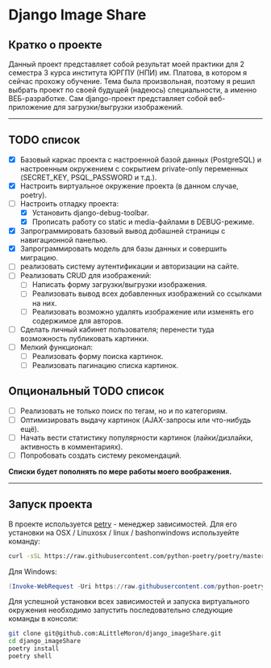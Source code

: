 # Django Image Share

## Кратко о проекте

Данный проект представляет собой результат моей практики
для 2 семестра 3 курса института ЮРГПУ (НПИ) им. Платова, в котором я
сейчас прохожу обучение. Тема была произвольная, поэтому я решил выбрать
проект по своей будущей (надеюсь) специальности, а именно ВЕБ-разработке.
Сам django-проект представляет собой веб-приложение для загрузки/выгрузки
изображений.

---

## TODO список

- [x] Базовый каркас проекта с настроенной базой данных (PostgreSQL)
      и настроенным окружением с сокрытием private-only переменных (SECRET_KEY, PSQL_PASSWORD и т.д.).
- [x] Настроить виртуальное окружение проекта (в данном случае, poetry).
- [ ] Настроить отладку проекта:
  - [x] Установить django-debug-toolbar.
  - [x] Прописать работу со static и media-файлами в DEBUG-режиме.
- [x] Запрограммировать базовый вывод добашней страницы с навигационной
      панелью.
- [x] Запрограммировать модель для базы данных и совершить миграцию.
- [ ] реализовать систему аутентификации и авторизации на сайте.
- [ ] Реализовать CRUD для изображений:
  - [ ] Написать форму загрузки/выгрузки изображения.
  - [ ] Реализовать вывод всех добавленных изображений со ссылками на них.
  - [ ] Реализовать возможно удалять изображение или изменять его содержимое
        для авторов.
- [ ] Сделать личный кабинет пользователя; перенести туда возможность публиковать картинки.
- [ ] Мелкий функционал:
  - [ ] Реализовать форму поиска картинок.
  - [ ] Реализовать пагинацию списка картинок.

## Опциональный TODO список

- [ ] Реализовать не только поиск по тегам, но и по категориям.
- [ ] Оптимизировать выдачу картинок (AJAX-запросы или что-нибудь ещё).
- [ ] Начать вести статистику популярности картинок (лайки/дизлайки,
      активность в комментариях).
- [ ] Попробовать создать систему рекомендаций.

**Списки будет пополнять по мере работы моего воображения.**

---

## Запуск проекта

В проекте используется [petry](https://github.com/python-poetry/poetry) - менеджер зависимостей. Для его установки на OSX / Linuxosx / linux / bashonwindows используейте команду:

```bash
curl -sSL https://raw.githubusercontent.com/python-poetry/poetry/master/install-poetry.py | python -

```

Для Windows:

```PowerShell
(Invoke-WebRequest -Uri https://raw.githubusercontent.com/python-poetry/poetry/master/install-poetry.py -UseBasicParsing).Content | python -

```

Для успешной установки всех зависимостей и запуска виртуального окружения необходимо запустить последовательно следующие команды в консоли:

```bash
git clone git@github.com:ALittleMoron/django_imageShare.git
cd django_imageShare
poetry install
poetry shell
```
